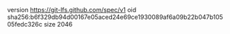 version https://git-lfs.github.com/spec/v1
oid sha256:b6f329db94d00167e05aced24e69ce1930089af6a09b22b047b10505fedc326c
size 2046
